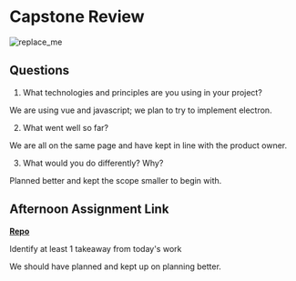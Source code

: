 # Capstone Review

![replace_me](https://codeworks.blob.core.windows.net/public/assets/img/illustrations/placeholder.svg)

## Questions

1. What technologies and principles are you using in your project?

We are using vue and javascript; we plan to try to implement electron.

2. What went well so far?

We are all on the same page and have kept in line with the product owner.

3. What would you do differently? Why?

Planned better and kept the scope smaller to begin with.

## Afternoon Assignment Link

**[Repo](https://github.com/JWagstaff-Leon/<ASSIGNMENT_REPO>)**

Identify at least 1 takeaway from today's work

We should have planned and kept up on planning better.